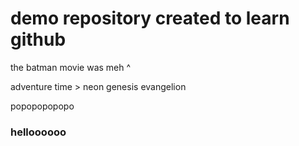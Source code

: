 # demo repository created to learn github

the batman movie was meh ^

adventure time > neon genesis evangelion

popopopopopo

### helloooooo
